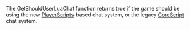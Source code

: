The GetShouldUserLuaChat function returns true if the game should be using the new [PlayerScripts](https://developer.roblox.com/en-us/api-reference/class/PlayerScripts)\-based chat system, or the legacy [CoreScript](https://developer.roblox.com/en-us/api-reference/class/CoreScript) chat system.
